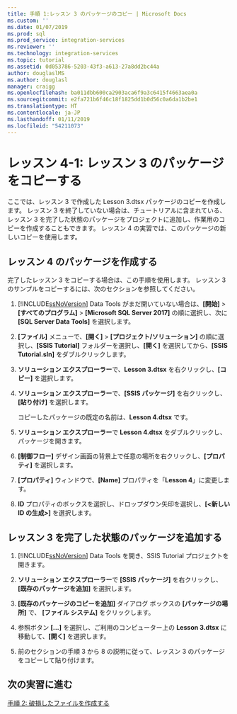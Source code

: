 ```yaml
---
title: 手順 1:レッスン 3 のパッケージのコピー | Microsoft Docs
ms.custom: ''
ms.date: 01/07/2019
ms.prod: sql
ms.prod_service: integration-services
ms.reviewer: ''
ms.technology: integration-services
ms.topic: tutorial
ms.assetid: 0d053786-5203-43f3-a613-27a8dd2bc44a
author: douglaslMS
ms.author: douglasl
manager: craigg
ms.openlocfilehash: ba011dbb600ca2903aca6f9a3c6415f4663aea0a
ms.sourcegitcommit: e2fa721b6f46c18f1825dd1b0d56c0a6da1b2be1
ms.translationtype: HT
ms.contentlocale: ja-JP
ms.lasthandoff: 01/11/2019
ms.locfileid: "54211073"
---
```

# <a name="lesson-4-1-copy-the-lesson-3-package"></a>レッスン 4-1: レッスン 3 のパッケージをコピーする

ここでは、レッスン 3 で作成した Lesson 3.dtsx パッケージのコピーを作成します。 レッスン 3 を終了していない場合は、チュートリアルに含まれている、レッスン 3 を完了した状態のパッケージをプロジェクトに追加し、作業用のコピーを作成することもできます。 レッスン 4 の実習では、このパッケージの新しいコピーを使用します。  
  
## <a name="create-the-lesson-4-package"></a>レッスン 4 のパッケージを作成する  
  
完了したレッスン 3 をコピーする場合は、この手順を使用します。  レッスン 3 のサンプルをコピーするには、次のセクションを参照してください。

1.  [!INCLUDE[ssNoVersion](../includes/ssnoversion-md.md)] Data Tools がまだ開いていない場合は、**[開始]** > **[すべてのプログラム]** > **[Microsoft SQL Server 2017]** の順に選択し、次に **[SQL Server Data Tools]** を選択します。

2.  **[ファイル]** メニューで、**[開く]** > **[プロジェクト/ソリューション]** の順に選択し、**[SSIS Tutorial]** フォルダーを選択し、**[開く]** を選択してから、**[SSIS Tutorial.sln]** をダブルクリックします。

3.  **ソリューション エクスプローラー**で、**Lesson 3.dtsx** を右クリックし、**[コピー]** を選択します。

4.  **ソリューション エクスプローラー**で、**[SSIS パッケージ]** を右クリックし、**[貼り付け]** を選択します。

    コピーしたパッケージの既定の名前は、**Lesson 4.dtsx** です。

5.  **ソリューション エクスプローラー**で **Lesson 4.dtsx** をダブルクリックし、パッケージを開きます。

6.  **[制御フロー]** デザイン画面の背景上で任意の場所を右クリックし、**[プロパティ]** を選択します。

7.  **[プロパティ]** ウィンドウで、**[Name]** プロパティを「**Lesson 4**」に変更します。

8.  **ID** プロパティのボックスを選択し、ドロップダウン矢印を選択し、**[\<新しい ID の生成>]** を選択します。

## <a name="add-the-completed-lesson-3-package"></a>レッスン 3 を完了した状態のパッケージを追加する

1.  [!INCLUDE[ssNoVersion](../includes/ssnoversion-md.md)] Data Tools を開き、SSIS Tutorial プロジェクトを開きます。

2.  **ソリューション エクスプローラー**で **[SSIS パッケージ]** を右クリックし、**[既存のパッケージを追加]** を選択します。

3.  **[既存のパッケージのコピーを追加]** ダイアログ ボックスの **[パッケージの場所]** で、 **[ファイル システム]** をクリックします。

4.  参照ボタン **[...]** を選択し、ご利用のコンピューター上の **Lesson 3.dtsx** に移動して、**[開く]** を選択します。

5.  前のセクションの手順 3 から 8 の説明に従って、レッスン 3 のパッケージをコピーして貼り付けます。

  
## <a name="go-to-next-task"></a>次の実習に進む  
[手順 2: 破損したファイルを作成する](../integration-services/lesson-4-2-creating-a-corrupted-file.md)  
  
